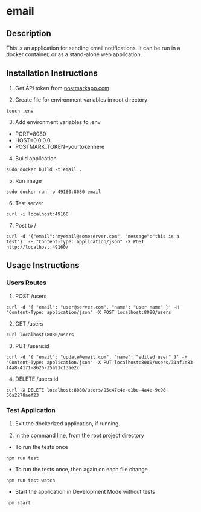 # email

## Description
This is an application for sending email notifications. It can be run in a docker container, or as a stand-alone web application.

## Installation Instructions

1. Get API token from [postmarkapp.com](https://postmarkapp.com)

2. Create file for environment variables in root directory
```
touch .env
```

3. Add environment variables to .env
  * PORT=8080
  * HOST=0.0.0.0
  * POSTMARK_TOKEN=yourtokenhere

4. Build application
```
sudo docker build -t email .
```

5. Run image
```
sudo docker run -p 49160:8080 email
```

6. Test server
```
curl -i localhost:49160
```

7. Post to /
```
curl -d '{"email":"myemail@someserver.com", "message":"this is a test"}' -H "Content-Type: application/json" -X POST http://localhost:49160/
```

## Usage Instructions

### Users Routes
1. POST /users
```
curl -d '{ "email": "user@server.com", "name": "user name" }' -H "Content-Type: application/json" -X POST localhost:8080/users
```

2. GET /users
```
curl localhost:8080/users
```

3. PUT /users:id
```
curl -d '{ "email": "update@email.com", "name": "edited user" }' -H "Content-Type: application/json" -X PUT localhost:8080/users/31af1e83-f4a8-4171-8626-35a93c13ae2c
```

4. DELETE /users:id
```
curl -X DELETE localhost:8080/users/95c47c4e-e1be-4a4e-9c98-56a2278aef23
```

### Test Application

1. Exit the dockerized application, if running.

2. In the command line, from the root project directory

  + To run the tests once

  ```
  npm run test
  ```

  + To run the tests once, then again on each file change

  ```
  npm run test-watch
  ```

  + Start the application in Development Mode without tests
  ```
  npm start
  ```
